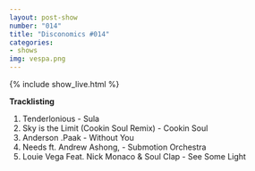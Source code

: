 ```yaml
---
layout: post-show
number: "014"
title: "Disconomics #014"
categories:
- shows
img: vespa.png
---
```


{% include show_live.html %}

**Tracklisting**

1. Tenderlonious - Sula
1. Sky is the Limit (Cookin Soul Remix) - Cookin Soul
1. Anderson .Paak - Without You
1. Needs ft. Andrew Ashong, - Submotion Orchestra
1. Louie Vega Feat. Nick Monaco & Soul Clap - See Some Light
